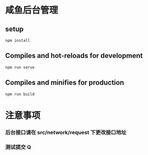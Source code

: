 # 咸鱼后台管理

## setup

```
npm install
```

## Compiles and hot-reloads for development

```
npm run serve
```

## Compiles and minifies for production

```
npm run build
```

# 注意事项

### 后台接口请在 src/network/request 下更改接口地址

### 测试提交 Q
